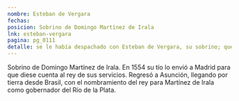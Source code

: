 ```yaml
---
nombre: Esteban de Vergara
fechas:
posicion: Sobrino de Domingo Martínez de Irala
lnk: esteban-vergara
pagina: pg_0111
detalle: se le había despachado con Esteban de Vergara, su sobrino; que a este tiempo ya se sabía por nueva cierta de su venida por tierra para esta ciudad, a donde en pocos días llegó con los mismos despachos
---
```


<p>Sobrino de Domingo Martínez de Irala. En 1554 su tío lo envió a Madrid para que diese cuenta al rey de sus servicios. Regresó a Asunción, llegando por tierra desde Brasil, con el nombramiento del rey para Martínez de Irala como gobernador del Río de la Plata.</p>
